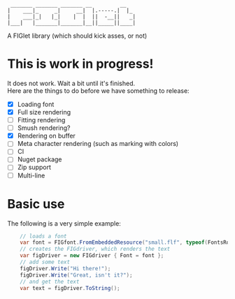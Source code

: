 ```
 _______ _______ _______ __         __   
|    ___|_     _|     __|  |.-----.|  |_ 
|    ___|_|   |_|    |  |  ||  -__||   _|
|___|   |_______|_______|__||_____||____|
```                                         

A FIGlet library (which should kick asses, or not)

# This is work in progress!

It does not work. Wait a bit until it's finished.  
Here are the things to do before we have something to release:  
- [x] Loading font
- [x] Full size rendering
- [ ] Fitting rendering
- [ ] Smush rendering?
- [x] Rendering on buffer
- [ ] Meta character rendering (such as marking with colors)
- [ ] CI
- [ ] Nuget package
- [ ] Zip support
- [ ] Multi-line

# Basic use

The following is a very simple example:

```csharp
    // loads a font
    var font = FIGfont.FromEmbeddedResource("small.flf", typeof(FontsRoot));
    // creates the FIGdriver, which renders the text
    var figDriver = new FIGdriver { Font = font };
    // add some text
    figDriver.Write("Hi there!");
    figDriver.Write("Great, isn't it?");
    // and get the text
    var text = figDriver.ToString();
```

